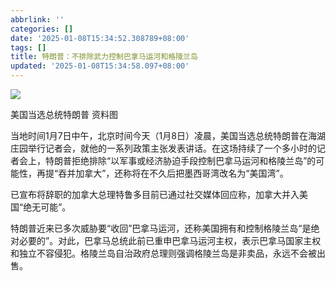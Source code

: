```yaml
---
abbrlink: ''
categories: []
date: '2025-01-08T15:34:52.308789+08:00'
tags: []
title: 特朗普：不排除武力控制巴拿马运河和格陵兰岛
updated: '2025-01-08T15:34:58.097+08:00'
---
```

![](https://nimg.ws.126.net/?url=http%3A%2F%2Fcms-bucket.ws.126.net%2F2025%2F0108%2F4535df7ej00spqtq1000nc000e8009gc.jpg&thumbnail=660x2147483647&quality=80&type=jpg)

美国当选总统特朗普 资料图

当地时间1月7日中午，北京时间今天（1月8日）凌晨，美国当选总统特朗普在海湖庄园举行记者会，就他的一系列政策主张发表讲话。在这场持续了一个多小时的记者会上，特朗普拒绝排除“以军事或经济胁迫手段控制巴拿马运河和格陵兰岛”的可能性，再提“吞并加拿大”，还称将在不久后把墨西哥湾改名为“美国湾”。

已宣布将辞职的加拿大总理特鲁多目前已通过社交媒体回应称，加拿大并入美国“绝无可能”。

特朗普近来已多次威胁要“收回”巴拿马运河，还称美国拥有和控制格陵兰岛“是绝对必要的”。对此，巴拿马总统此前已重申巴拿马运河主权，表示巴拿马国家主权和独立不容侵犯。格陵兰岛自治政府总理则强调格陵兰岛是非卖品，永远不会被出售。
